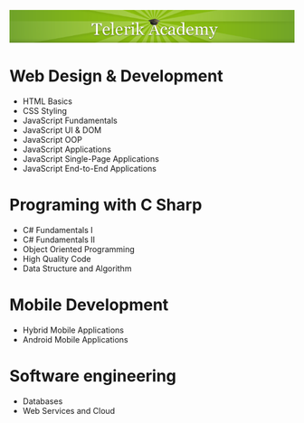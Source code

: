 <p align="center"><a href="http://academy.telerik.com/">
<img src="https://raw.githubusercontent.com/velialarm/TelerikAcademy/master/telerik-academy.png" /></a></p>


# Web Design & Development

- HTML Basics
- CSS Styling
- JavaScript Fundamentals
- JavaScript UI & DOM 
- JavaScript OOP
- JavaScript Applications
- JavaScript Single-Page Applications
- JavaScript End-to-End Applications

# Programing with C Sharp
- C# Fundamentals I
- C# Fundamentals II
- Object Oriented Programming
- High Quality Code
- Data Structure and Аlgorithm

# Mobile Development
- Hybrid Mobile Applications
- Android Mobile Applications

# Software engineering
- Databases
- Web Services and Cloud


